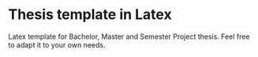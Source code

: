 # Thesis template in Latex

Latex template for Bachelor, Master and Semester Project thesis. Feel free to adapt it to your own needs.
